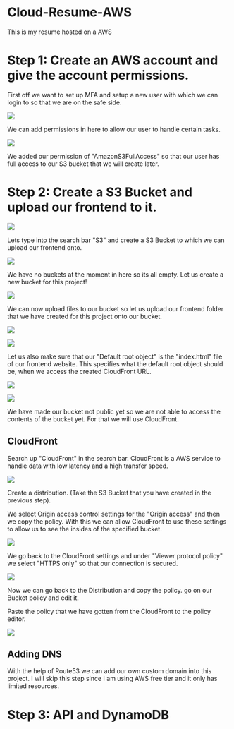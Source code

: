# Cloud-Resume-AWS
 This is my resume hosted on a AWS


# Step 1: Create an AWS account and give the account permissions.

First off we want to set up MFA and setup a new user with which we can login to so that we are on the safe side.

![](Attachments/addingpermissions.png)

We can add permissions in here to allow our user to handle certain tasks.

![](Attachments/permissionadded.png)

We added our permission of "AmazonS3FullAccess" so that our user has full access to our S3 bucket that we will create later.

# Step 2: Create a S3 Bucket and upload our frontend to it.

![](Attachments/s3bucket.png)

Lets type into the search bar "S3" and create a S3 Bucket to which we can upload our frontend onto.

![](Attachments/createbucket.png)

We have no buckets at the moment in here so its all empty. Let us create a new bucket for this project!

![](Attachments/mybucket.png)

We can now upload files to our bucket so let us upload our frontend folder that we have created for this project onto our bucket.

![](Attachments/uploadhere.png)

![](Attachments/uploadsuccessful.png)

Let us also make sure that our "Default root object" is the "index.html" file of our frontend website. This specifies what the default root object should be, when we access the created CloudFront URL.

![](Attachments/defaultrootsettting.png)

![](Attachments/defaultrootobject.png)

We have made our bucket not public yet so we are not able to access the contents of the bucket yet. For that we will use CloudFront.

## CloudFront

Search up "CloudFront" in the search bar.
CloudFront is a AWS service to handle data with low latency and a high transfer speed.

![](Attachments/CloudFront.png)

Create a distribution. (Take the S3 Bucket that you have created in the previous step).

We select Origin access control settings for the "Origin access" and then we copy the policy. With this we can allow CloudFront to use these settings to allow us to see the insides of the specified bucket.

![](Attachments/distirbutioncloudfront.png)

We go back to the CloudFront settings and under "Viewer protocol policy" we select "HTTPS only" so that our connection is secured.

![](Attachments/httpssetting.png)

Now we can go back to the Distribution and copy the policy. go on our Bucket policy and edit it.

Paste the policy that we have gotten from the CloudFront to the policy editor.

![](Attachments/policyeditor.png)


## Adding DNS

With the help of Route53 we can add our own custom domain into this project.
I will skip this step since I am using AWS free tier and it only has limited resources.

# Step 3: API and DynamoDB

